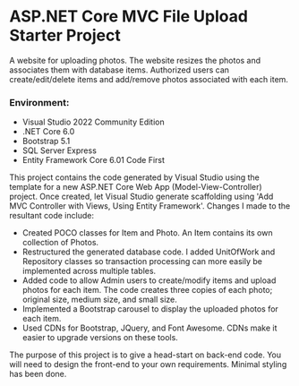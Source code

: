 # ASP.NET Core MVC File Upload Starter Project
A website for uploading photos. The website resizes the photos and associates them with database items. Authorized users can create/edit/delete items and add/remove photos associated with each item.

### Environment:
- Visual Studio 2022 Community Edition
- .NET Core 6.0
- Bootstrap 5.1
- SQL Server Express
- Entity Framework Core 6.01 Code First

This project contains the code generated by Visual Studio using the template for a new ASP.NET Core Web App (Model-View-Controller) project. Once created, let Visual Studio generate scaffolding using 'Add MVC Controller with Views, Using Entity Framework'.  Changes I made to the resultant code include:
- Created POCO classes for Item and Photo. An Item contains its own collection of Photos. 
- Restructured the generated database code. I added UnitOfWork and Repository classes so transaction processing can more easily be implemented across multiple tables. 
- Added code to allow Admin users to create/modify items and upload photos for each item. The code creates three copies of each photo; original size, medium size, and small size.
- Implemented a Bootstrap carousel to display the uploaded photos for each item.
- Used CDNs for Bootstrap, JQuery, and Font Awesome. CDNs make it easier to upgrade versions on these tools.

The purpose of this project is to give a head-start on back-end code. You will need to design the front-end to your own requirements. Minimal styling has been done. 
